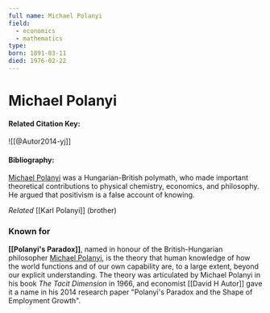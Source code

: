 ```yaml
---
full name: Michael Polanyi
field:
  - economics
  - mathematics
type:
born: 1891-03-11
died: 1976-02-22
---
```


# Michael Polanyi
#### Related Citation Key:
![[@Autor2014-yj]]

#### Bibliography:
[Michael Polanyi](https://en.wikipedia.org/wiki/Michael_Polanyi "Michael Polanyi") was a Hungarian-British polymath, who made important theoretical contributions to physical chemistry, economics, and philosophy. He argued that positivism is a false account of knowing.

*Related* [[Karl Polanyi]] (brother) 

### Known for
**[[Polanyi's Paradox]]**, named in honour of the British-Hungarian philosopher [Michael Polanyi](https://en.wikipedia.org/wiki/Michael_Polanyi "Michael Polanyi"), is the theory that human knowledge of how the world functions and of our own capability are, to a large extent, beyond our explicit understanding. The theory was articulated by Michael Polanyi in his book _The Tacit Dimension_ in 1966, and economist [[David H Autor]] gave it a name in his 2014 research paper "Polanyi's Paradox and the Shape of Employment Growth".